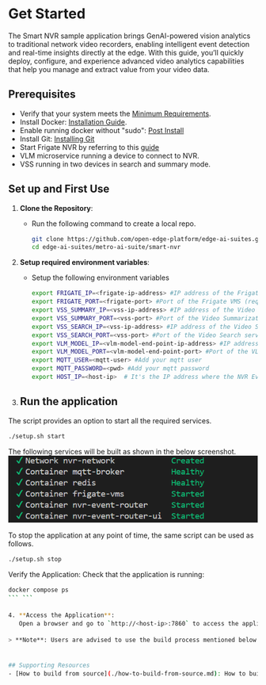 # Get Started

<!--
**Sample Description**: Provide a brief overview of the application and its purpose.
-->
The Smart NVR sample application brings GenAI-powered vision analytics to traditional network video recorders, enabling intelligent event detection and real-time insights directly at the edge. With this guide, you’ll quickly deploy, configure, and experience advanced video analytics capabilities that help you manage and extract value from your video data.

## Prerequisites
- Verify that your system meets the [Minimum Requirements](./system-requirements.md).
- Install Docker: [Installation Guide](https://docs.docker.com/get-docker/).
- Enable running docker without "sudo": [Post Install](https://docs.docker.com/engine/install/linux-postinstall/)
- Install Git: [Installing Git](https://git-scm.com/book/en/v2/Getting-Started-Installing-Git)
- Start Frigate NVR by referring to this [guide]()
- VLM microservice running a device to connect to NVR.
- VSS running in two devices in search and summary mode.

<!--
**Setup and First Use**: Include installation instructions, basic operation, and initial validation.
-->
## Set up and First Use

<!--
**User Story 1**: Setting Up the Application  
- **As a developer**, I want to set up the application in my environment, so that I can start exploring its functionality.

**Acceptance Criteria**:
1. Step-by-step instructions for downloading and installing the application.
2. Verification steps to ensure successful setup.
3. Troubleshooting tips for common installation issues.
-->

1. **Clone the Repository**:
   - Run the following command to create a local repo.
     ```bash
     git clone https://github.com/open-edge-platform/edge-ai-suites.git
     cd edge-ai-suites/metro-ai-suite/smart-nvr
     ```

2. **Setup required environment variables**:
   - Setup the following environment variables
     ```bash
     export FRIGATE_IP=<frigate-ip-address> #IP address of the Frigate VMS (required)
     export FRIGATE_PORT=<frigate-port> #Port of the Frigate VMS (required, typically 5000)
     export VSS_SUMMARY_IP=<vss-ip-address> #IP address of the Video Summarization service (required)
     export VSS_SUMMARY_PORT=<vss-port> #Port of the Video Summarization service (required, typically 12345)
     export VSS_SEARCH_IP=<vss-ip-address> #IP address of the Video Search service (required)
     export VSS_SEARCH_PORT=<vss-port> #Port of the Video Search service (required, typically 12345)
     export VLM_MODEL_IP=<vlm-model-end-point-ip-address> #IP address of the VLM Model Endpoint (required)
     export VLM_MODEL_PORT=<vlm-model-end-point-port> #Port of the VLM Model Endpoint (required, typically 9766)
     export MQTT_USER=<mqtt-user> #Add your mqtt user          
     export MQTT_PASSWORD=<pwd> #Add your mqtt password
     export HOST_IP=<host-ip>  # It's the IP address where the NVR Event Router will run
     ```
   
3. ## Run the application
The script provides an option to start all the required services.
  ```bash
  ./setup.sh start
  ```
The following services will be built as shown in the below screenshot.
![Services overview](./_images/containers.png)

To stop the application at any point of time, the same script can be used as follows.
  ```bash
  ./setup.sh stop
  ```

Verify the Application: Check that the application is running:
```bash
docker compose ps
``` ```

4. **Access the Application**:
   Open a browser and go to `http://<host-ip>:7860` to access the application.

> **Note**: Users are advised to use the build process mentioned below for this release which uses a build script which directly builds the containers.


## Supporting Resources
- [How to build from source](./how-to-build-from-source.md): How to build and deploy the application using Docker Compose.
